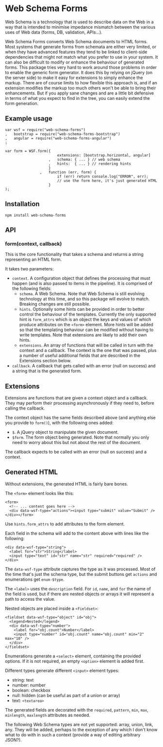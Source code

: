 
# Web Schema Forms

Web Schema is a technology that is used to describe data on the Web in a way that is intended to
minimise impedance mismatch between the various uses of Web data (forms, DB, validation, APIs…).

Web Schema Forms converts Web Schema documents to HTML forms. Most systems that generate forms from
schemata are either very limited, or when they have advanced features they tend to be linked to
client-side dependencies that might not match what you prefer to use in your system. It can also
be difficult to modify or enhance the behaviour of generated forms. This package tries very hard to
work around those problems in order to enable the generic form generator. It does this by relying
on jQuery (on the server side) to make it easy for extensions to simply enhance the markup. There
are of course limits to how flexible this approach is, and if an extension modifies the markup too
much others won't be able to bring their enhancements. But if you apply sane changes and are a
little bit defensive in terms of what you expect to find in the tree, you can easily extend the
form generation.

## Example usage

    var wsf = require("web-schema-forms")
    ,   bootstrap = require("web-schema-forms-bootstrap")
    ,   angular = require("web-schema-forms-angular")
    ;

    var form = WSF.form({
                            extensions: [bootstrap.horizontal, angular]
                        ,   schema: { ... } // web schema
                        ,   hints:  { ... } // rendering hints
                        }
                    ,   function (err, form) {
                            if (err) return console.log("ERROR", err);
                            // use the form here, it's just generated HTML
                        }
    );

## Installation

    npm install web-schema-forms

## API

### form(context, callback)

This is the core functionality that takes a schema and returns a string representing an HTML
form.

It takes two parameters:
* ```context```. A configuration object that defines the processing that must happen (and is also
  passed to items in the pipeline). It is comprised of the following fields:
    * ```schema```. A Web Schema. Note that Web Schema is still evolving technology at this time,
      and so this package will evolve to match. Breaking changes are still possible.
    * ```hints```. Optionally some hints can be provided in order to better control the behaviour of
      the templates. Currently the only supported hint is ```form_attrs``` which is an object the
      keys and values of which produce attributes on the ```<form>``` element. More hints will be 
      added so that the templating behaviour can be modified without having to write templates. Note
      that extensions are likely to add their own hints.
    * ```extensions```. An array of functions that will be called in turn with the context and a
      callback. The context is the one that was passed, plus a number of useful additional fields
      that are described in the Extensions section below.
* ```callback```. A callback that gets called with an error (null on success) and a string that is
  the generated form.

## Extensions

Extensions are functions that are given a context object and a callback. They may perform their
processing asynchronously if they need to, before calling the callback.

The context object has the same fields described above (and anything else you provide to 
```form()```), with the following ones added:
* ```$```. A jQuery object to manipulate the given document.
* ```$form```. The form object being generated. Note that normally you only need to worry about this
  but not about the rest of the document.

The callback expects to be called with an error (null on success) and a context.

## Generated HTML

Without extensions, the generated HTML is fairly bare bones.

The ```<form>``` element looks like this:

    <form>
      <!-- ... content goes here -->
      <div data-wsf-type="actions"><input type="submit" value="Submit" /></div></form>

Use ```hints.form_attrs``` to add attributes to the form element.

Each field in the schema will add to the content above with lines like the following:

    <div data-wsf-type="string">
      <label for="str">String</label>
      <input type="text" id="str" name="str" required="required" />
    </div>

The ```data-wsf-type``` attribute captures the type as it was processed. Most of the time that's
just the schema type, but the submit buttons get ```actions``` and enumerations get
```enum-$type```.

The ```<label>``` uses the ```description``` field. For ```id```, ```name```, and ```for``` the
name of the field is used, but if there are nested objects or arrays it will represent a path to
access the value.

Nested objects are placed inside a ```<fieldset>```:

    <fieldset data-wsf-type="object" id="obj">
      <legend>Nested</legend>
      <div data-wsf-type="number">
        <label for="obj.count">Number</label>
        <input type="number" id="obj.count" name="obj.count" min="2" max="10" />
      </div>
    </fieldset>

Enumerations generate a ```<select>``` element, containing the provided options. If it is not
required, an empty ```<option>``` element is added first.

Different types generate different ```<input>``` element types:
* string: text
* number: number
* boolean: checkbox
* null: hidden (can be useful as part of a union or array)
* text: ```<textarea>```

The generated fields are decorated with the ```required```, ```pattern```, ```min```, ```max```,
```minlength```, ```maxlength``` attributes as needed.

The following Web Schema types are not yet supported: array, union, link, any. They will be added,
perhaps to the exception of any which I don't know what to do with in such a context (provide a way
of editing arbitrary JSON?).
